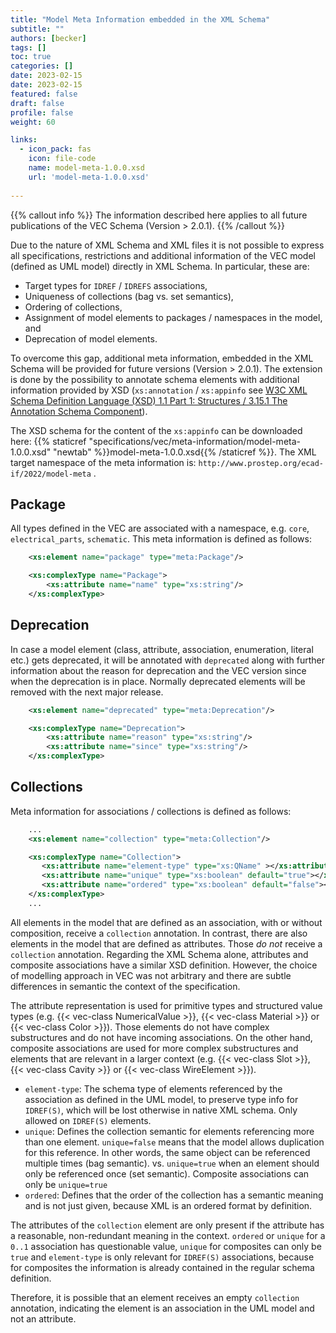 ```yaml
---
title: "Model Meta Information embedded in the XML Schema"
subtitle: ""
authors: [becker]
tags: []
toc: true
categories: []
date: 2023-02-15
date: 2023-02-15
featured: false
draft: false
profile: false
weight: 60

links:
  - icon_pack: fas
    icon: file-code
    name: model-meta-1.0.0.xsd
    url: 'model-meta-1.0.0.xsd'
    
---
```


{{% callout info %}}
The information described here applies to all future publications of the VEC Schema (Version > 2.0.1).
{{% /callout %}}

Due to the nature of XML Schema and XML files it is not possible to express all specifications, restrictions and additional information of the VEC model (defined as UML model) directly in XML Schema. In particular, these are:

* Target types for `IDREF` / `IDREFS` associations,
* Uniqueness of collections (bag vs. set semantics),
* Ordering of collections,
* Assignment of model elements to packages / namespaces in the model, and
* Deprecation of model elements.

To overcome this gap, additional meta information, embedded in the XML Schema will be provided for future versions (Version > 2.0.1). The extension is done by the possibility to annotate schema elements with additional information provided by XSD (`xs:annotation` / `xs:appinfo` see [W3C XML Schema Definition Language (XSD) 1.1 Part 1: Structures / 3.15.1 The Annotation Schema Component](https://www.w3.org/TR/xmlschema11-1/#Annotation_details)).

The XSD schema for the content of the `xs:appinfo` can be downloaded here: {{% staticref "specifications/vec/meta-information/model-meta-1.0.0.xsd" "newtab" %}}model-meta-1.0.0.xsd{{% /staticref %}}. The XML target namespace of the meta information is: `http://www.prostep.org/ecad-if/2022/model-meta` .

## Package

All types defined in the VEC are associated with a namespace, e.g. `core`, `electrical_parts`, `schematic`. This meta information is defined as follows:

```xml
    <xs:element name="package" type="meta:Package"/>

    <xs:complexType name="Package">
        <xs:attribute name="name" type="xs:string"/>
    </xs:complexType>        
```

## Deprecation

In case a model element (class, attribute, association, enumeration, literal  etc.) gets deprecated, it will be annotated with `deprecated` along with further information about the reason for deprecation and the VEC version since when the deprecation is in place. Normally deprecated elements will be removed with the next major release.

```xml
    <xs:element name="deprecated" type="meta:Deprecation"/>

    <xs:complexType name="Deprecation">
        <xs:attribute name="reason" type="xs:string"/>
        <xs:attribute name="since" type="xs:string"/>
    </xs:complexType>
```

## Collections

Meta information for associations / collections is defined as follows:

```xml
    ...
    <xs:element name="collection" type="meta:Collection"/>

    <xs:complexType name="Collection">
       <xs:attribute name="element-type" type="xs:QName" ></xs:attribute>
       <xs:attribute name="unique" type="xs:boolean" default="true"></xs:attribute>
       <xs:attribute name="ordered" type="xs:boolean" default="false"></xs:attribute>            
    </xs:complexType>
    ...
```
All elements in the model that are defined as an association, with or without composition, receive a `collection` annotation. In contrast, there are also elements in the model that are defined as attributes. Those _do not_ receive a `collection` annotation. Regarding the XML Schema alone, attributes and composite associations have a similar XSD definition. However, the choice of modelling approach in VEC was not arbitrary and there are subtle differences in semantic the context of the specification.

The attribute representation is used for primitive types and structured value types (e.g. {{< vec-class NumericalValue >}}, {{< vec-class Material >}} or {{< vec-class Color >}}). Those elements do not have complex substructures and do not have incoming associations. On the other hand, composite associations are used for more complex substructures and elements that are relevant in a larger context (e.g. {{< vec-class Slot >}}, {{< vec-class Cavity >}} or {{< vec-class WireElement >}}).

* `element-type`: The schema type of elements referenced by the association as defined in the UML model, to preserve type info for `IDREF(S)`, which will be lost otherwise in native XML schema. Only allowed on `IDREF(S)` elements.
* `unique`: Defines the collection semantic for elements referencing more than one element. `unique=false` means that the model allows duplication for this reference. In other words, the same object can be referenced multiple times (bag semantic). vs. `unique=true` when an element should only be referenced once (set semantic). Composite associations can only be `unique=true`
* `ordered`: Defines that the order of the collection has a semantic meaning and is not just given, because XML is an ordered format by definition.

The attributes of the `collection` element are only present if the attribute has a reasonable, non-redundant meaning in the context. `ordered` or `unique` for a `0..1` association has questionable value, `unique` for composites can only be `true` and `element-type` is only relevant for `IDREF(S)` associations, because for composites the information is already contained in the regular schema definition.

Therefore, it is possible that an element receives an empty `collection` annotation, indicating the element is an association in the UML model and not an attribute.


